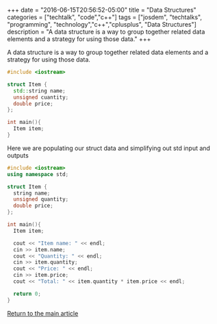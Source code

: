 +++
date = "2016-06-15T20:56:52-05:00"
title = "Data Structures"
categories = ["techtalk", "code","c++"]
tags = ["josdem", "techtalks", "programming", "technology","c++","cplusplus", "Data Structures"]
description = "A data structure is a way to group together related data elements and a strategy for using those data."
+++

A data structure is a way to group together related data elements and a strategy for using those data.

```c++
#include <iostream>

struct Item {
  std::string name;
  unsigned cuantity;
  double price;
};

int main(){
  Item item;
}
```

Here we are populating our struct data and simplifying out std input and outputs

```c++
#include <iostream>
using namespace std;

struct Item {
  string name;
  unsigned quantity;
  double price;
};

int main(){
  Item item;

  cout << "Item name: " << endl;
  cin >> item.name;
  cout << "Quantity: " << endl;
  cin >> item.quantity;
  cout << "Price: " << endl;
  cin >> item.price;
  cout << "Total: " << item.quantity * item.price << endl;

  return 0;
}
```

[Return to the main article](/techtalk/c++)
